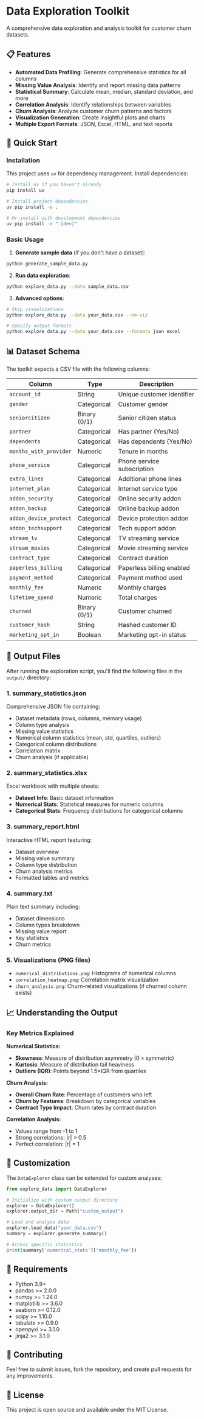 # Data Exploration Toolkit

A comprehensive data exploration and analysis toolkit for customer churn datasets.

## 📋 Features

- **Automated Data Profiling**: Generate comprehensive statistics for all columns
- **Missing Value Analysis**: Identify and report missing data patterns
- **Statistical Summary**: Calculate mean, median, standard deviation, and more
- **Correlation Analysis**: Identify relationships between variables
- **Churn Analysis**: Analyze customer churn patterns and factors
- **Visualization Generation**: Create insightful plots and charts
- **Multiple Export Formats**: JSON, Excel, HTML, and text reports

## 🚀 Quick Start

### Installation

This project uses `uv` for dependency management. Install dependencies:

```bash
# Install uv if you haven't already
pip install uv

# Install project dependencies
uv pip install -e .

# Or install with development dependencies
uv pip install -e ".[dev]"
```

### Basic Usage

1. **Generate sample data** (if you don't have a dataset):
```bash
python generate_sample_data.py
```

2. **Run data exploration**:
```bash
python explore_data.py --data sample_data.csv
```

3. **Advanced options**:
```bash
# Skip visualizations
python explore_data.py --data your_data.csv --no-viz

# Specify output formats
python explore_data.py --data your_data.csv --formats json excel
```

## 📊 Dataset Schema

The toolkit expects a CSV file with the following columns:

| Column | Type | Description |
|--------|------|-------------|
| `account_id` | String | Unique customer identifier |
| `gender` | Categorical | Customer gender |
| `seniorcitizen` | Binary (0/1) | Senior citizen status |
| `partner` | Categorical | Has partner (Yes/No) |
| `dependents` | Categorical | Has dependents (Yes/No) |
| `months_with_provider` | Numeric | Tenure in months |
| `phone_service` | Categorical | Phone service subscription |
| `extra_lines` | Categorical | Additional phone lines |
| `internet_plan` | Categorical | Internet service type |
| `addon_security` | Categorical | Online security addon |
| `addon_backup` | Categorical | Online backup addon |
| `addon_device_protect` | Categorical | Device protection addon |
| `addon_techsupport` | Categorical | Tech support addon |
| `stream_tv` | Categorical | TV streaming service |
| `stream_movies` | Categorical | Movie streaming service |
| `contract_type` | Categorical | Contract duration |
| `paperless_billing` | Categorical | Paperless billing enabled |
| `payment_method` | Categorical | Payment method used |
| `monthly_fee` | Numeric | Monthly charges |
| `lifetime_spend` | Numeric | Total charges |
| `churned` | Binary (0/1) | Customer churned |
| `customer_hash` | String | Hashed customer ID |
| `marketing_opt_in` | Boolean | Marketing opt-in status |

## 📁 Output Files

After running the exploration script, you'll find the following files in the `output/` directory:

### 1. **summary_statistics.json**
Comprehensive JSON file containing:
- Dataset metadata (rows, columns, memory usage)
- Column type analysis
- Missing value statistics
- Numerical column statistics (mean, std, quartiles, outliers)
- Categorical column distributions
- Correlation matrix
- Churn analysis (if applicable)

### 2. **summary_statistics.xlsx**
Excel workbook with multiple sheets:
- **Dataset Info**: Basic dataset information
- **Numerical Stats**: Statistical measures for numeric columns
- **Categorical Stats**: Frequency distributions for categorical columns

### 3. **summary_report.html**
Interactive HTML report featuring:
- Dataset overview
- Missing value summary
- Column type distribution
- Churn analysis metrics
- Formatted tables and metrics

### 4. **summary.txt**
Plain text summary including:
- Dataset dimensions
- Column types breakdown
- Missing value report
- Key statistics
- Churn metrics

### 5. **Visualizations** (PNG files)
- `numerical_distributions.png`: Histograms of numerical columns
- `correlation_heatmap.png`: Correlation matrix visualization
- `churn_analysis.png`: Churn-related visualizations (if churned column exists)

## 📈 Understanding the Output

### Key Metrics Explained

**Numerical Statistics:**
- **Skewness**: Measure of distribution asymmetry (0 = symmetric)
- **Kurtosis**: Measure of distribution tail heaviness
- **Outliers (IQR)**: Points beyond 1.5×IQR from quartiles

**Churn Analysis:**
- **Overall Churn Rate**: Percentage of customers who left
- **Churn by Features**: Breakdown by categorical variables
- **Contract Type Impact**: Churn rates by contract duration

**Correlation Analysis:**
- Values range from -1 to 1
- Strong correlations: |r| > 0.5
- Perfect correlation: |r| = 1

## 🔧 Customization

The `DataExplorer` class can be extended for custom analyses:

```python
from explore_data import DataExplorer

# Initialize with custom output directory
explorer = DataExplorer()
explorer.output_dir = Path("custom_output")

# Load and analyze data
explorer.load_data("your_data.csv")
summary = explorer.generate_summary()

# Access specific statistics
print(summary['numerical_stats']['monthly_fee'])
```

## 📝 Requirements

- Python 3.9+
- pandas >= 2.0.0
- numpy >= 1.24.0
- matplotlib >= 3.6.0
- seaborn >= 0.12.0
- scipy >= 1.10.0
- tabulate >= 0.9.0
- openpyxl >= 3.1.0
- jinja2 >= 3.1.0

## 🤝 Contributing

Feel free to submit issues, fork the repository, and create pull requests for any improvements.

## 📄 License

This project is open source and available under the MIT License.
